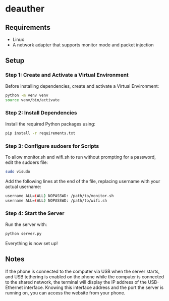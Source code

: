 # deauther

## Requirements
* Linux
* A network adapter that supports monitor mode and packet injection
  
## Setup

### Step 1: Create and Activate a Virtual Environment
Before installing dependencies, create and activate a Virtual Environment:

```bash
python -m venv venv
source venv/bin/activate
```

### Step 2: Install Dependencies
Install the required Python packages using:

```bash
pip install -r requirements.txt
```

### Step 3: Configure sudoers for Scripts
To allow monitor.sh and wifi.sh to run without prompting for a password, edit the sudoers file:

```bash
sudo visudo
```

Add the following lines at the end of the file, replacing username with your actual username:

```bash
username ALL=(ALL) NOPASSWD: /path/to/monitor.sh
username ALL=(ALL) NOPASSWD: /path/to/wifi.sh
```

### Step 4: Start the Server
Run the server with:

```bash
python server.py
```

Everything is now set up!

## Notes
If the phone is connected to the computer via USB when the server starts, and USB tethering is enabled on the phone while the computer is connected to the shared network, the terminal will display the IP address of the USB-Ethernet interface.
Knowing this interface address and the port the server is running on, you can access the website from your phone.
